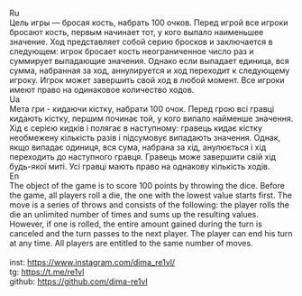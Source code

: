 Ru \
Цель игры — бросая кость, набрать 100 очков. Перед игрой все игроки бросают кость, первым начинает тот, у кого выпало наименьшее значение. Ход представляет собой серию бросков и заключается в следующем: игрок бросает кость неограниченное число раз и суммирует выпадающие значения. Однако если выпадает единица, вся сумма, набранная за ход, аннулируется и ход переходит к следующему игроку. Игрок может завершить свой ход в любой момент. Все игроки имеют право на одинаковое количество ходов. \
Ua \
Мета гри - кидаючи кістку, набрати 100 очок. Перед грою всі гравці кидають кістку, першим починає той, у кого випало найменше значення. Хід є серією кидків і полягає в наступному: гравець кидає кістку необмежену кількість разів і підсумовує випадають значення. Однак, якщо випадає одиниця, вся сума, набрана за хід, анулюється і хід переходить до наступного гравця. Гравець може завершити свій хід будь-якої миті. Усі гравці мають право на однакову кількість ходів. \
En \
The object of the game is to score 100 points by throwing the dice. Before the game, all players roll a die, the one with the lowest value starts first. The move is a series of throws and consists of the following: the player rolls the die an unlimited number of times and sums up the resulting values. However, if one is rolled, the entire amount gained during the turn is canceled and the turn passes to the next player. The player can end his turn at any time. All players are entitled to the same number of moves. \
\
inst: https://www.instagram.com/dima_re1vl/ \
tg: https://t.me/re1vl \
github: https://github.com/dima-re1vl
